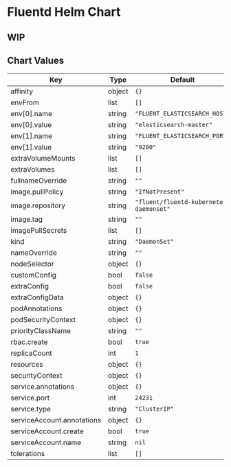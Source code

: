 # Fluentd Helm Chart

## WIP

## Chart Values

| Key | Type | Default | Description |
|-----|------|---------|-------------|
| affinity | object | `{}` |  |
| envFrom | list | `[]` |  |
| env[0].name | string | `"FLUENT_ELASTICSEARCH_HOST"` |  |
| env[0].value | string | `"elasticsearch-master"` |  |
| env[1].name | string | `"FLUENT_ELASTICSEARCH_PORT"` |  |
| env[1].value | string | `"9200"` |  |
| extraVolumeMounts | list | `[]` |  |
| extraVolumes | list | `[]` |  |
| fullnameOverride | string | `""` |  |
| image.pullPolicy | string | `"IfNotPresent"` |  |
| image.repository | string | `"fluent/fluentd-kubernetes-daemonset"` |  |
| image.tag | string | `""` |  |
| imagePullSecrets | list | `[]` |  |
| kind | string | `"DaemonSet"` |  |
| nameOverride | string | `""` |  |
| nodeSelector | object | `{}` |  |
| customConfig | bool | `false` |  |
| extraConfig | bool | `false` |  |
| extraConfigData | object | `{}` |  |
| podAnnotations | object | `{}` |  |
| podSecurityContext | object | `{}` |  |
| priorityClassName | string | `""` |  |
| rbac.create | bool | `true` |  |
| replicaCount | int | `1` |  |
| resources | object | `{}` |  |
| securityContext | object | `{}` |  |
| service.annotations | object | `{}` |  |
| service.port | int | `24231` |  |
| service.type | string | `"ClusterIP"` |  |
| serviceAccount.annotations | object | `{}` |  |
| serviceAccount.create | bool | `true` |  |
| serviceAccount.name | string | `nil` |  |
| tolerations | list | `[]` |  |

